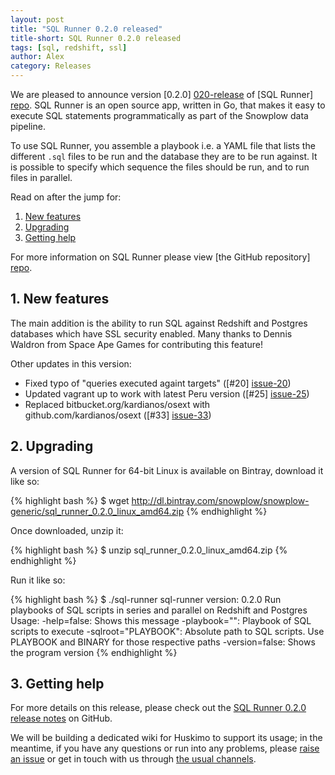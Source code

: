 ```yaml
---
layout: post
title: "SQL Runner 0.2.0 released"
title-short: SQL Runner 0.2.0 released
tags: [sql, redshift, ssl]
author: Alex
category: Releases
---
```


We are pleased to announce version [0.2.0] [020-release] of [SQL Runner] [repo]. SQL Runner is an open source app, written in Go, that makes it easy to execute SQL statements programmatically as part of the Snowplow data pipeline.

To use SQL Runner, you assemble a playbook i.e. a YAML file that lists the different `.sql` files to be run and the database they are to be run against. It is possible to specify which sequence the files should be run, and to run files in parallel.

Read on after the jump for:

1. [New features](/blog/2015/09/13/sql-runner-0.2.0-released/#new-features)
2. [Upgrading](/blog/2015/09/13/sql-runner-0.2.0-released/#upgrading)
3. [Getting help](/blog/2015/09/03/sql-runner-0.2.0-released/#help)

<!--more-->

For more information on SQL Runner please view [the GitHub repository] [repo].

<h2 id="new-features">1. New features</h2>

The main addition is the ability to run SQL against Redshift and Postgres databases which have SSL security enabled. Many thanks to Dennis Waldron from Space Ape Games for contributing this feature!

Other updates in this version:

* Fixed typo of "queries executed againt targets" ([#20] [issue-20])
* Updated vagrant up to work with latest Peru version ([#25] [issue-25])
* Replaced bitbucket.org/kardianos/osext with github.com/kardianos/osext ([#33] [issue-33])

<h2 id="upgrading">2. Upgrading</h2>

A version of SQL Runner for 64-bit Linux is available on Bintray, download it like so:

{% highlight bash %}
$ wget http://dl.bintray.com/snowplow/snowplow-generic/sql_runner_0.2.0_linux_amd64.zip
{% endhighlight %}

Once downloaded, unzip it:

{% highlight bash %}
$ unzip sql_runner_0.2.0_linux_amd64.zip
{% endhighlight %}

Run it like so:

{% highlight bash %}
$ ./sql-runner
sql-runner version: 0.2.0
Run playbooks of SQL scripts in series and parallel on Redshift and Postgres
Usage:
  -help=false: Shows this message
  -playbook="": Playbook of SQL scripts to execute
  -sqlroot="PLAYBOOK": Absolute path to SQL scripts. Use PLAYBOOK and BINARY for those respective paths
  -version=false: Shows the program version
{% endhighlight %}

<h2 id="help">3. Getting help</h2>

For more details on this release, please check out the [SQL Runner 0.2.0 release notes][020-release] on GitHub.

We will be building a dedicated wiki for Huskimo to support its usage; in the meantime, if you have any questions or run into any problems, please [raise an issue][issues] or get in touch with us through [the usual channels][talk-to-us].

[repo]: https://github.com/snowplow/sql-runner
[issue-20]: https://github.com/snowplow/sql-runner/issues/20
[issue-25]: https://github.com/snowplow/sql-runner/issues/25
[issue-33]: https://github.com/snowplow/sql-runner/issues/33
[issues]: https://github.com/snowplow/sql-runner/issues

[020-release]: https://github.com/snowplow/sql-runner/releases/tag/0.2.0

[talk-to-us]: https://github.com/snowplow/snowplow/wiki/Talk-to-us
